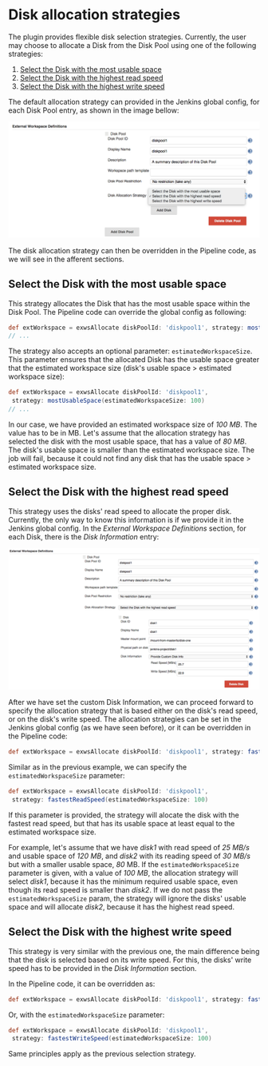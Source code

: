# Disk allocation strategies

The plugin provides flexible disk selection strategies. 
Currently, the user may choose to allocate a Disk from the Disk Pool using one of the following strategies:

1. [Select the Disk with the most usable space](select-the-disk-with-the-most-usable-space)
1. [Select the Disk with the highest read speed](select-the-disk-with-the-highest-read-speed)
1. [Select the Disk with the highest write speed](select-the-disk-with-the-highest-write-speed)

The default allocation strategy can provided in the Jenkins global config, for each Disk Pool entry, 
as shown in the image bellow:

![Global Disk Allocation Strategy](img/global-disk-allocation-strategy.png)

The disk allocation strategy can then be overridden in the Pipeline code, as we will see in the afferent sections.

## Select the Disk with the most usable space

This strategy allocates the Disk that has the most usable space within the Disk Pool.
The Pipeline code can override the global config as following:

```groovy
def extWorkspace = exwsAllocate diskPoolId: 'diskpool1', strategy: mostUsableSpace() 
// ...
```

The strategy also accepts an optional parameter: `estimatedWorkspaceSize`.
This parameter ensures that the allocated Disk has the usable space greater that the estimated workspace size 
(disk's usable space > estimated workspace size):

```groovy
def extWorkspace = exwsAllocate diskPoolId: 'diskpool1', 
 strategy: mostUsableSpace(estimatedWorkspaceSize: 100) 
// ...
```

In our case, we have provided an estimated workspace size of _100 MB_. The value has to be in MB.
Let's assume that the allocation strategy has selected the disk with the most usable space, that has a value of 
_80 MB_. 
The disk's usable space is smaller than the estimated workspace size. 
The job will fail, because it could not find any disk that has the usable space > estimated workspace size.

## Select the Disk with the highest read speed

This strategy uses the disks' read speed to allocate the proper disk.
Currently, the only way to know this information is if we provide it in the Jenkins global config.
In the _External Workspace Definitions_ section, for each Disk, there is the _Disk Information_ entry:

![Global Disk Info Provided](img/global-disk-info-provided.png)

After we have set the custom Disk Information, we can proceed forward to specify the allocation strategy that is based 
either on the disk's read speed, or on the disk's write speed.
The allocation strategies can be set in the Jenkins global config (as we have seen before), or it can be overridden in
the Pipeline code:

```groovy
def extWorkspace = exwsAllocate diskPoolId: 'diskpool1', strategy: fastestReadSpeed() 
```

Similar as in the previous example, we can specify the `estimatedWorkspaceSize` parameter:

```groovy
def extWorkspace = exwsAllocate diskPoolId: 'diskpool1', 
 strategy: fastestReadSpeed(estimatedWorkspaceSize: 100) 
```

If this parameter is provided, the strategy will alocate the disk with the fastest read speed, but that has its usable space at least equal to the estimated workspace size.

For example, let's assume that we have _disk1_ with read speed of _25 MB/s_ and usable space of _120 MB_, and _disk2_ with its reading speed of _30 MB/s_ but with a smaller usable space, _80_ MB.
If the `estimatedWorkspaceSize` parameter is given, with a value of _100 MB_, the allocation strategy will select _disk1_, because it has the minimum required usable space, even though its read speed is smaller than _disk2_.
If we do not pass the `estimatedWorkspaceSize` param, the strategy will ignore the disks' usable space and will allocate _disk2_, because it has the highest read speed.

## Select the Disk with the highest write speed

This strategy is very similar with the previous one, the main difference being that the disk is selected based on its write speed.
For this, the disks' write speed has to be provided in the _Disk Information_ section.

In the Pipeline code, it can be overridden as:

```groovy
def extWorkspace = exwsAllocate diskPoolId: 'diskpool1', strategy: fastestWriteSpeed() 
```

Or, with the `estimatedWorkspaceSize` parameter:

```groovy
def extWorkspace = exwsAllocate diskPoolId: 'diskpool1', 
 strategy: fastestWriteSpeed(estimatedWorkspaceSize: 100)
```

Same principles apply as the previous selection strategy.
